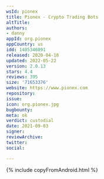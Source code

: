 ```yaml
---
wsId: pionex
title: Pionex - Crypto Trading Bots
altTitle: 
authors:
- danny
appId: org.pionex
appCountry: us
idd: 1485348891
released: 2020-04-18
updated: 2022-05-22
version: 2.0.13
stars: 4.4
reviews: 395
size: '71653376'
website: https://www.pionex.com
repository: 
issue: 
icon: org.pionex.jpg
bugbounty: 
meta: ok
verdict: custodial
date: 2021-09-03
signer: 
reviewArchive: 
twitter: 
social: 

---
```


{% include copyFromAndroid.html %}

